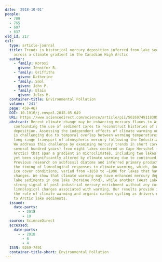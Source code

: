 ```yaml
---
date: '2018-10-01'
people:
  - 709
  - 765
  - 607
  - 637
old_id: 217
csl:
  type: article-journal
  title: Trends in historical mercury deposition inferred from lake sediment cores
    across a climate gradient in the Canadian High Arctic
  author:
    - family: Korosi
      given: Jennifer B.
    - family: Griffiths
      given: Katherine
    - family: Smol
      given: John P.
    - family: Blais
      given: Jules M.
  container-title: Environmental Pollution
  volume: '241'
  page: 459-467
  DOI: 10.1016/j.envpol.2018.05.049
  URL: https://www.sciencedirect.com/science/article/pii/S0269749118305049
  abstract: Recent climate change may be enhancing mercury fluxes to Arctic lake sediments,
    confounding the use of sediment cores to reconstruct histories of atmospheric
    deposition. Assessing the independent effects of climate warming on mercury sequestration
    is challenging due to temporal overlap between warming temperatures and increased
    long-range transport of atmospheric mercury following the Industrial Revolution.
    We address this challenge by examining mercury trends in short cores (the last
    several hundred years) from eight lakes centered on Cape Herschel (Canadian High
    Arctic) that span a gradient in microclimates, including two lakes that have not
    yet been significantly altered by climate warming due to continued ice cover.
    Previous research on subfossil diatoms and inferred primary production indicated
    the timing of limnological responses to climate warming, which, due to prevailing
    ice cover conditions, varied from ∼1850 to ∼1990 for lakes that have undergone
    changes. We show that climate warming may have enhanced mercury deposition to
    lake sediments in one lake (Moraine Pond), while another (West Lake) showed a
    strong signal of post-industrial mercury enrichment without any corresponding
    limnological changes associated with warming. Our results provide insights into
    the role of climate warming and organic carbon cycling as drivers of mercury deposition
    to Arctic lake sediments.
  issued:
    date-parts:
      - - 2018
        - 10
  source: ScienceDirect
  accessed:
    date-parts:
      - - 2018
        - 6
        - 4
  ISSN: 0269-7491
  container-title-short: Environmental Pollution
---
```

